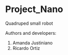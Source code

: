 # Project_Nano
Quadruped small robot

Authors and developers:
1. Amanda Justiniano
2. Ricardo Ortiz
